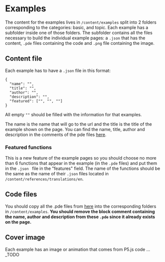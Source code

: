 # Examples

The content for the examples lives in `/content/examples` split into 2 folders corresponding to the categories: basic, and topic. Each example has a subfolder inside one of those folders. The subfolder contains all the files necessary to build the individual example pages: a `.json` that has the content, `.pde` files containing the code and `.png` file containing the image.

## Content file

Each example has to have a `.json` file in this format:

```
{
  "name": "",
  "title": "",
  "author": "",
  "description": "",
  "featured": ["", "", ""]
}
```

All empty `""` should be filled with the information for that examples.

The name is the name that will go to the url and the title is the title of the example shown on the page. You can find the name, title, author and description in the comments of the pde files [here](https://github.com/processing/processing-docs/tree/master/content/examples).

### Featured functions 

This is a new feature of the example pages so you should choose no more than 6 functions that appear in the example (in the `.pde` files) and put them in the `.json ` file in the "features" field. The name of the functions should be the same as the name of their `.json` files located in `/content/references/translations/en`.

## Code files

You should copy all the .pde files from [here](https://github.com/processing/processing-docs/tree/master/content/examples) into the corresponding folders in `/content/examples`. **You should remove the block comment containing the name, author and description from these `.pde` since it already exists on the page.**

## Cover image

Each example has an image or animation that comes from P5.js code ... _TODO
